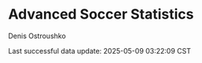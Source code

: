 # Advanced Soccer Statistics
Denis Ostroushko

<!-- gfm -->

Last successful data update: 2025-05-09 03:22:09 CST
